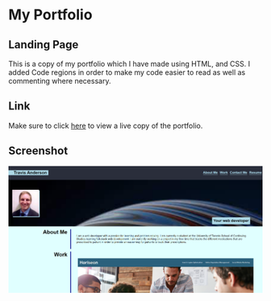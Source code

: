 # My Portfolio

## Landing Page

This is a copy of my portfolio which I have made using HTML, and CSS. I added Code regions in order to make my code easier to read as well as commenting where necessary.

## Link

Make sure to click [here](https://spotexx.github.io/HTMLPortfolio/) to view a live copy of the portfolio.

## Screenshot
![screenshot](./assets/images/ReadMeScreenshot.png)